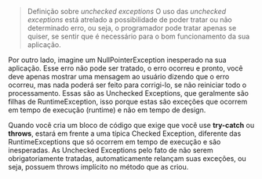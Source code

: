 > Definição sobre *unchecked exceptions*
O uso das *unchecked exceptions* está atrelado a possibilidade de poder tratar ou não determinado erro, ou seja, o programador pode tratar apenas se quiser, se sentir que é necessário para o bom funcionamento da sua aplicação.


Por outro lado, imagine um NullPointerException inesperado na sua aplicação. Esse erro não pode ser tratado, o erro ocorreu e pronto, você deve apenas mostrar uma mensagem ao usuário dizendo que o erro ocorreu, mas nada poderá ser feito para corrigi-lo, se não reiniciar todo o processamento. Essas são as Unchecked Exceptions, que geralmente são filhas de RuntimeException, isso porque estas são exceções que ocorrem em tempo de execução (runtime) e não em tempo de design.

Quando você cria um bloco de código que exige que você use **try-catch** ou **throws**, estará em frente a uma típica Checked Exception, diferente das RuntimeExceptions que só ocorrem em tempo de execução e são inesperadas. As Unchecked Exceptions pelo fato de não serem obrigatoriamente tratadas, automaticamente relançam suas exceções, ou seja, possuem throws implícito no método que as criou.

